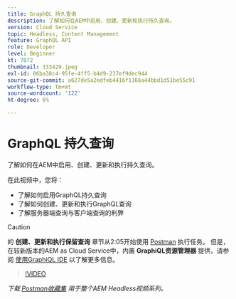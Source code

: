 ```yaml
---
title: GraphQL 持久查询
description: 了解如何在AEM中启用、创建、更新和执行持久查询。
version: Cloud Service
topic: Headless, Content Management
feature: GraphQL API
role: Developer
level: Beginner
kt: 7872
thumbnail: 333429.jpeg
exl-id: 06ba38c4-95fe-4ff5-b4d9-237ef9dec944
source-git-commit: a627de5a2edfeb4416f1166a44bbd1d51be55c91
workflow-type: tm+mt
source-wordcount: '122'
ht-degree: 6%

---
```


# GraphQL 持久查询

了解如何在AEM中启用、创建、更新和执行持久查询。

在此视频中，您将：

+ 了解如何启用GraphQL持久查询
+ 了解如何创建、更新和执行GraphQL查询
+ 了解服务器端查询与客户端查询的利弊

>[!CAUTION]
>
>的 **创建、更新和执行保留查询** 章节从2:05开始使用 [Postman](https://www.postman.com/) 执行任务。 但是，在较新版本的AEM as Cloud Service中，内置 **GraphiQL资源管理器** 提供，请参阅 [使用GraphiQL IDE](https://experienceleague.adobe.com/docs/experience-manager-cloud-service/content/headless/graphql-api/graphiql-ide.html) 以了解更多信息。


>[!VIDEO](https://video.tv.adobe.com/v/333429/?quality=12&learn=on)

_下载 [Postman收藏集](./assets/aem-headless-video-series.postman_collection.json) 用于整个AEM Headless视频系列。_
